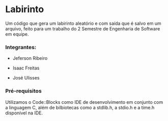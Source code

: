 # Labirinto
Um código que gera um labirinto aleatório e com saída que é salvo em um arquivo, feito para um trabalho do 2 Semestre de Engenharia de Software em equipe.

### Integrantes:

- Jeferson Ribeiro

- Isaac Freitas

- José Ulisses


### Pré-requisitos
 Utilizamos o Code::Blocks como IDE de desenvolvimento em conjunto com a linguagem C, além de bilbiotecas como a stdlib.h, a stdio.h e a time.h disponível na IDE.
